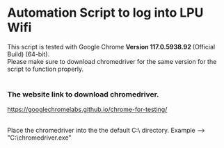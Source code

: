 # Automation Script to log into LPU Wifi

This script is tested with Google Chrome <b>Version 117.0.5938.92 </b> (Official Build) (64-bit).
<br> Please make sure to download chromedriver for the same version for the script to function properly.
<br>
<br>
### The website link to download chromedriver.
https://googlechromelabs.github.io/chrome-for-testing/ 

<br>
Place the chromedriver into the the default C:\ directory. Example --> "C:\chromedriver.exe"
